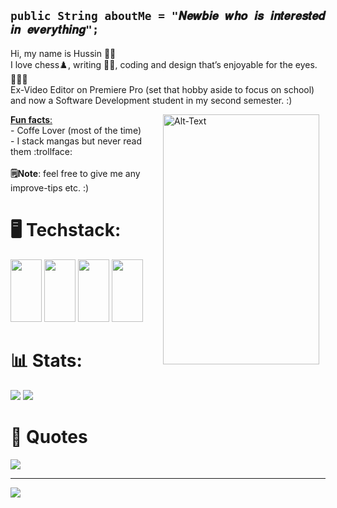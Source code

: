 ## ``` public String aboutMe = "𝑵𝒆𝒘𝒃𝒊𝒆 𝒘𝒉𝒐 𝒊𝒔 𝒊𝒏𝒕𝒆𝒓𝒆𝒔𝒕𝒆𝒅 𝒊𝒏 𝒆𝒗𝒆𝒓𝒚𝒕𝒉𝒊𝒏𝒈"; ```
Hi, my name is Hussin 👋🏼 <br/>I love chess♟️, writing ✍🏻, coding and design that’s enjoyable for the eyes. 👨🏻‍💻 <br/>Ex-Video Editor on Premiere Pro (set that hobby aside to focus on school) and now a Software Development student in my second semester. :)

<p>
  <img src="https://github.com/user-attachments/assets/4784e496-96f1-4c90-b174-860a13a62454" width="250" height="400" alt="Alt-Text" width="150" align="right" style="margin-right: 10px;">
</p>

<ins> **Fun facts**: </ins> <br/>  - Coffe Lover (most of the time)<br/>   - I stack mangas but never read them :trollface: <br/>
<br/>
**🗒️Note**: feel free to give me any improve-tips etc. :) 

# 🖥️ Techstack:
<img src="https://cdn.jsdelivr.net/gh/devicons/devicon@latest/icons/java/java-original.svg" width="50" height="100"/> <img src="https://cdn.jsdelivr.net/gh/devicons/devicon@latest/icons/azuresqldatabase/azuresqldatabase-original.svg" width="50" height="100" /> <img src="https://cdn.jsdelivr.net/gh/devicons/devicon@latest/icons/vscode/vscode-original.svg" width="50" height="100" />
<img src="https://cdn.jsdelivr.net/gh/devicons/devicon@latest/icons/premierepro/premierepro-original.svg" width="50" height="100"/>

# 📊 Stats:
![](https://github-readme-stats.vercel.app/api?username=gntx16&theme=nightowl&hide_border=false&include_all_commits=false&count_private=false)
![](https://nirzak-streak-stats.vercel.app/?user=gntx16&theme=nightowl&hide_border=false)<br/>

# 🌊 Quotes
![](https://quotes-github-readme.vercel.app/api?type=horizontal&theme=radical)

---
[![](https://visitcount.itsvg.in/api?id=gntx16&icon=0&color=0)](https://visitcount.itsvg.in)

